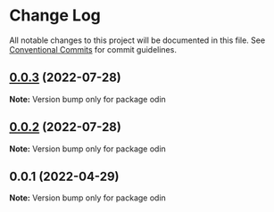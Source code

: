 # Change Log

All notable changes to this project will be documented in this file. See [Conventional Commits](https://conventionalcommits.org) for commit guidelines.

## [0.0.3](https://github.com/mooncoo/odin-hooks/compare/odin-v0.0.1...odin-v0.0.3) (2022-07-28)

**Note:** Version bump only for package odin

## [0.0.2](https://github.com/mooncoo/odin-hooks/compare/odin-v0.0.1...odin-v0.0.2) (2022-07-28)

**Note:** Version bump only for package odin

## 0.0.1 (2022-04-29)

**Note:** Version bump only for package odin
